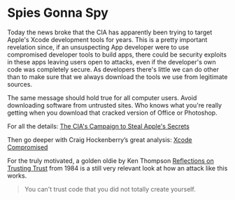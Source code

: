 # Spies Gonna Spy

Today the news broke that the CIA has apparently been trying to target Apple's Xcode development tools for years.  This is a pretty important revelation since, if an unsuspecting App developer were to use compromised developer tools to build apps, there could be security exploits in these apps leaving users open to attacks, even if the developer's own code was completely secure.  As developers there's little we can do other than to make sure that we always download the tools we use from legitimate sources.

The same message should hold true for all computer users. Avoid downloading software from untrusted sites.  Who knows what you're really getting when you download that cracked version of Office or Photoshop.

For all the details: [The CIA's Campaign to Steal Apple's Secrets](https://firstlook.org/theintercept/2015/03/10/ispy-cia-campaign-steal-apples-secrets)

Then go deeper with Craig Hockenberry’s great analysis: [Xcode Compromised](http://furbo.org/2015/03/10/xcode-compromised/)

For the truly motivated, a golden oldie by Ken Thompson [Reflections on Trusting Trust](http://cm.bell-labs.com/who/ken/trust.html) from 1984 is a still very relevant look at how an attack like this works.

> You can't trust code that you did not totally create yourself.

